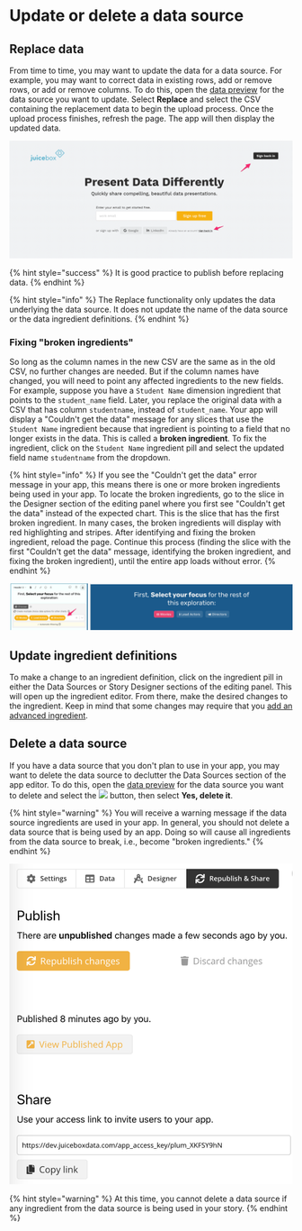 # Update or delete a data source

## Replace data

From time to time, you may want to update the data for a data source. For example, you may want to correct data in existing rows, add or remove rows, or add or remove columns. To do this, open the [data preview](loading-data.md#the-data-preview) for the data source you want to update. Select **Replace** and select the CSV containing the replacement data to begin the upload process. Once the upload process finishes, refresh the page. The app will then display the updated data. 

![Use Replace to replace the data underlying the data source](../../.gitbook/assets/image%20%2882%29.png)

{% hint style="success" %}
It is good practice to publish before replacing data. 
{% endhint %}

{% hint style="info" %}
The Replace functionality only updates the data underlying the data source. It does not update the name of the data source or the data ingredient definitions. 
{% endhint %}

### Fixing "broken ingredients"

So long as the column names in the new CSV are the same as in the old CSV, no further changes are needed. But if the column names have changed, you will need to point any affected ingredients to the new fields.  For example, suppose you have a `Student Name` dimension ingredient that points to the `student_name` field. Later, you replace the original data with a CSV that has column `studentname`, instead of `student_name`. Your app will display a "Couldn't get the data" message for any slices that use the `Student Name` ingredient because that ingredient is pointing to a field that no longer exists in the data. This is called a **broken ingredient**. To fix the ingredient, click on the `Student Name` ingredient pill and select the updated field name `studentname` from the dropdown. 

{% hint style="info" %}
If you see the "Couldn't get the data" error message in your app, this means there is one or more broken ingredients being used in your app. To locate the broken ingredients, go to the slice in the Designer section of the editing panel where you first see "Couldn't get the data" instead of the expected chart. This is the slice that has the first broken ingredient. In many cases, the broken ingredients will display with red highlighting and stripes. After identifying and fixing the broken ingredient, reload the page. Continue this process \(finding the slice with the first "Couldn't get the data" message, identifying the broken ingredient, and fixing the broken ingredient\), until the entire app loads without error. 
{% endhint %}

![An ingredient that has red highlighting and stripes is a broken ingredient](../../.gitbook/assets/image%20%2889%29.png)

## Update ingredient definitions

To make a change to an ingredient definition, click on the ingredient pill in either the Data Sources or Story Designer sections of the editing panel. This will open up the ingredient editor.  From there, make the desired changes to the ingredient. Keep in mind that some changes may require that you [add an advanced ingredient](advanced-ingredients/).

## Delete a data source

If you have a data source that you don't plan to use in your app, you may want to delete the data source to declutter the Data Sources section of the app editor. To do this, open the [data preview](loading-data.md#the-data-preview) for the data source you want to delete and select the ![](../../.gitbook/assets/trash-alt-regular.svg) button, then select **Yes, delete it**. 

{% hint style="warning" %}
You will receive a warning message if the data source ingredients are used in your app. In general, you should not delete a data source that is being used by an app. Doing so will cause all ingredients from the data source to break, i.e., become "broken ingredients." 
{% endhint %}

![A warning message appears if you attempt to delete a data source that is used in the app](../../.gitbook/assets/image%20%2883%29.png)

{% hint style="warning" %}
At this time, you cannot delete a data source if any ingredient from the data source is being used in your story.
{% endhint %}

